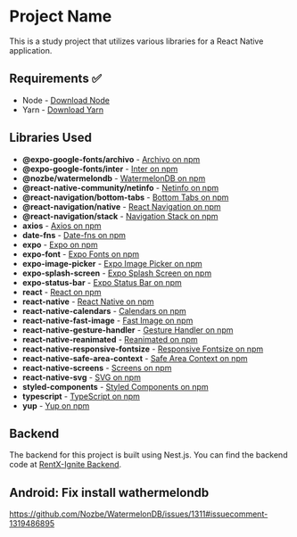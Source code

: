 # Project Name

This is a study project that utilizes various libraries for a React Native application.

## Requirements ✅
- Node - [Download Node](https://nodejs.org/)
- Yarn - [Download Yarn](https://yarnpkg.com/)

## Libraries Used
- **@expo-google-fonts/archivo** - [Archivo on npm](https://www.npmjs.com/package/@expo-google-fonts/archivo)
- **@expo-google-fonts/inter** - [Inter on npm](https://www.npmjs.com/package/@expo-google-fonts/inter)
- **@nozbe/watermelondb** - [WatermelonDB on npm](https://www.npmjs.com/package/@nozbe/watermelondb)
- **@react-native-community/netinfo** - [Netinfo on npm](https://www.npmjs.com/package/@react-native-community/netinfo)
- **@react-navigation/bottom-tabs** - [Bottom Tabs on npm](https://www.npmjs.com/package/@react-navigation/bottom-tabs)
- **@react-navigation/native** - [React Navigation on npm](https://www.npmjs.com/package/@react-navigation/native)
- **@react-navigation/stack** - [Navigation Stack on npm](https://www.npmjs.com/package/@react-navigation/stack)
- **axios** - [Axios on npm](https://www.npmjs.com/package/axios)
- **date-fns** - [Date-fns on npm](https://www.npmjs.com/package/date-fns)
- **expo** - [Expo on npm](https://www.npmjs.com/package/expo)
- **expo-font** - [Expo Fonts on npm](https://www.npmjs.com/package/expo-font)
- **expo-image-picker** - [Expo Image Picker on npm](https://www.npmjs.com/package/expo-image-picker)
- **expo-splash-screen** - [Expo Splash Screen on npm](https://www.npmjs.com/package/expo-splash-screen)
- **expo-status-bar** - [Expo Status Bar on npm](https://www.npmjs.com/package/expo-status-bar)
- **react** - [React on npm](https://www.npmjs.com/package/react)
- **react-native** - [React Native on npm](https://www.npmjs.com/package/react-native)
- **react-native-calendars** - [Calendars on npm](https://www.npmjs.com/package/react-native-calendars)
- **react-native-fast-image** - [Fast Image on npm](https://www.npmjs.com/package/react-native-fast-image)
- **react-native-gesture-handler** - [Gesture Handler on npm](https://www.npmjs.com/package/react-native-gesture-handler)
- **react-native-reanimated** - [Reanimated on npm](https://www.npmjs.com/package/react-native-reanimated)
- **react-native-responsive-fontsize** - [Responsive Fontsize on npm](https://www.npmjs.com/package/react-native-responsive-fontsize)
- **react-native-safe-area-context** - [Safe Area Context on npm](https://www.npmjs.com/package/react-native-safe-area-context)
- **react-native-screens** - [Screens on npm](https://www.npmjs.com/package/react-native-screens)
- **react-native-svg** - [SVG on npm](https://www.npmjs.com/package/react-native-svg)
- **styled-components** - [Styled Components on npm](https://www.npmjs.com/package/styled-components)
- **typescript** - [TypeScript on npm](https://www.npmjs.com/package/typescript)
- **yup** - [Yup on npm](https://www.npmjs.com/package/yup)

## Backend
The backend for this project is built using Nest.js. You can find the backend code at [RentX-Ignite Backend](https://github.com/rodrigorgtic/rentx-ignite/tree/main/api/src).





## Android: Fix install wathermelondb
https://github.com/Nozbe/WatermelonDB/issues/1311#issuecomment-1319486895
